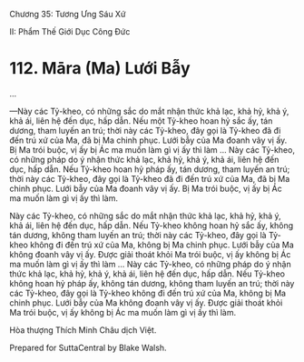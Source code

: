  

Chương 35: Tương Ưng Sáu Xứ

II: Phẩm Thế Giới Dục Công Ðức

# 112\. Māra (Ma) Lưới Bẫy

…

—Này các Tỷ-kheo, có những sắc do mắt nhận thức khả lạc, khả hỷ, khả ý, khả ái, liên hệ đến dục, hấp dẫn. Nếu một Tỷ-kheo hoan hỷ sắc ấy, tán dương, tham luyến an trú; thời này các Tỷ-kheo, đây gọi là Tỷ-kheo đã đi đến trú xứ của Ma, đã bị Ma chinh phục. Lưới bẫy của Ma đoanh vây vị ấy. Bị Ma trói buộc, vị ấy bị Ác ma muốn làm gì vị ấy thì làm … Này các Tỷ-kheo, có những pháp do ý nhận thức khả lạc, khả hỷ, khả ý, khả ái, liên hệ đến dục, hấp dẫn. Nếu Tỷ-kheo hoan hỷ pháp ấy, tán dương, tham luyến an trú; thời này các Tỷ-kheo, đây gọi là Tỷ-kheo đã đi đến trú xứ của Ma, đã bị Ma chinh phục. Lưới bẫy của Ma đoanh vây vị ấy. Bị Ma trói buộc, vị ấy bị Ác ma muốn làm gì vị ấy thì làm.

Này các Tỷ-kheo, có những sắc do mắt nhận thức khả lạc, khả hỷ, khả ý, khả ái, liên hệ đến dục, hấp dẫn. Nếu Tỷ-kheo không hoan hỷ sắc ấy, không tán dương, không tham luyến an trú; thời này các Tỷ-kheo, đây gọi là Tỷ-kheo không đi đến trú xứ của Ma, không bị Ma chinh phục. Lưới bẫy của Ma không đoanh vây vị ấy. Ðược giải thoát khỏi Ma trói buộc, vị ấy không bị Ác ma muốn làm gì vị ấy thì làm … Này các Tỷ-kheo, có những pháp do ý nhận thức khả lạc, khả hỷ, khả ý, khả ái, liên hệ đến dục, hấp dẫn. Nếu Tỷ-kheo không hoan hỷ pháp ấy, không tán dương, không tham luyến an trú; thời này các Tỷ-kheo, đây gọi là Tỷ-kheo không đi đến trú xứ của Ma, không bị Ma chinh phục. Lưới bẫy của Ma không đoanh vây vị ấy. Ðược giải thoát khỏi Ma trói buộc, vị ấy không bị Ác ma muốn làm gì vị ấy thì làm.

Hòa thượng Thích Minh Châu dịch Việt.

Prepared for SuttaCentral by Blake Walsh.